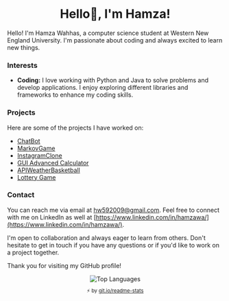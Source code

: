 <h1 align="center">Hello👋, I'm Hamza!</h1>

Hello! I'm Hamza Wahhas, a computer science student at Western New England University. I'm passionate about coding and always excited to learn new things.

### Interests

- **Coding:** I love working with Python and Java to solve problems and develop applications. I enjoy exploring different libraries and frameworks to enhance my coding skills.


### Projects

Here are some of the projects I have worked on:

- [ChatBot](https://github.com/Hamoozi/ChatBot)
- [MarkovGame](https://github.com/Hamoozi/MarkovGame)
- [InstagramClone](https://github.com/Hamoozi/InstagramClone)
- [GUI Advanced Calculator](https://github.com/Hamoozi/GUI-Advanced-Calculator)
- [APIWeatherBasketball](https://github.com/Hamoozi/APIWeatherBasketball)
- [Lottery Game](https://github.com/Hamoozi/LotteryGame)

### Contact

You can reach me via email at hw592009@gmail.com. Feel free to connect with me on LinkedIn as well at [https://www.linkedin.com/in/hamzawa/](https://www.linkedin.com/in/hamzawa/).

I'm open to collaboration and always eager to learn from others. Don't hesitate to get in touch if you have any questions or if you'd like to work on a project together.

Thank you for visiting my GitHub profile!

<div align="center">
  <div>
    <img align="center" src="https://github-readme-stats.vercel.app/api/top-langs/?username=Hamoozi&layout=compact&theme=radical&cache_seconds=300&hide_border=true&count_private=false" alt="Top Languages"/>
    </br>
    <sub><p align="center">⚡️ by <a target="_blank" href="https://git.io/readme-stats">git.io/readme-stats</a></p></sub>
  </div>
</div>
